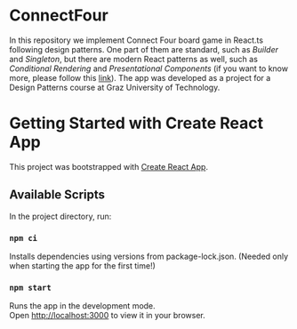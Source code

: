 # ConnectFour

In this repository we implement Connect Four board game in React.ts following design patterns. 
One part of them are standard, such as _Builder_ and _Singleton_, but there are modern React patterns as well, such as _Conditional Rendering_ and _Presentational Components_ (if you want to know more, please follow this [link](https://www.uxpin.com/studio/blog/react-design-patterns/)).
The app was developed as a project for a Design Patterns course at Graz University of Technology.

# Getting Started with Create React App

This project was bootstrapped with [Create React App](https://github.com/facebook/create-react-app).

## Available Scripts

In the project directory, run:

### `npm ci`

Installs dependencies using versions from package-lock.json. (Needed only when starting the app for the first time!)

### `npm start`

Runs the app in the development mode.\
Open [http://localhost:3000](http://localhost:3000) to view it in your browser.

